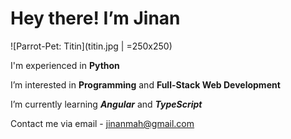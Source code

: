# Hey there! I’m Jinan

 ![Parrot-Pet: Titin](titin.jpg | =250x250)

 I'm experienced in **Python**

 I’m interested in **Programming** and **Full-Stack Web Development**
 
 I’m currently learning ***Angular*** and ***TypeScript***
 
 Contact me via email - jinanmah@gmail.com
